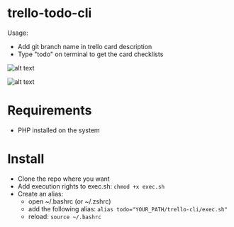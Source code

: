 # trello-todo-cli

Usage:

* Add git branch name in trello card description
* Type "todo" on terminal to get the card checklists

![alt text](https://github.com/khl3o/trello-todo-cli/blob/master/readme_src/trello.png)

![alt text](https://github.com/khl3o/trello-todo-cli/blob/master/readme_src/terminal.png)

# Requirements

* PHP installed on the system

# Install

* Clone the repo where you want 
* Add execution rights to exec.sh: `chmod +x exec.sh`
* Create an alias:
  * open ~/.bashrc (or ~/.zshrc)
  * add the following alias: `alias todo="YOUR_PATH/trello-cli/exec.sh"`
  * reload: `source ~/.bashrc`
